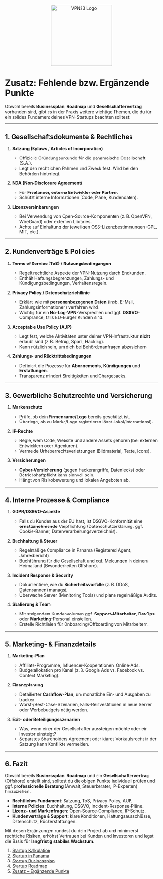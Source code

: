 <div align="center">
    <img src="https://x3.dynu.com/assets/logo-D3O0-4lF.png" alt="VPN23 Logo" width="200"/>
</div>

# Zusatz: Fehlende bzw. Ergänzende Punkte

Obwohl bereits **Businessplan**, **Roadmap** und **Gesellschaftervertrag** vorhanden sind, gibt es in der Praxis weitere wichtige Themen, die du für ein solides Fundament deines VPN-Startups beachten solltest:

---

## 1. Gesellschaftsdokumente & Rechtliches

1. **Satzung (Bylaws / Articles of Incorporation)**  
   - Offizielle Gründungsurkunde für die panamaische Gesellschaft (S.A.).  
   - Legt den rechtlichen Rahmen und Zweck fest. Wird bei den Behörden hinterlegt.

2. **NDA (Non-Disclosure Agreement)**  
   - Für **Freelancer, externe Entwickler oder Partner**.  
   - Schützt interne Informationen (Code, Pläne, Kundendaten).

3. **Lizenzvereinbarungen**  
   - Bei Verwendung von Open-Source-Komponenten (z. B. OpenVPN, WireGuard) oder externen Libraries.  
   - Achte auf Einhaltung der jeweiligen OSS-Lizenzbestimmungen (GPL, MIT, etc.).

---

## 2. Kundenverträge & Policies

1. **Terms of Service (ToS) / Nutzungsbedingungen**  
   - Regelt rechtliche Aspekte der VPN-Nutzung durch Endkunden.  
   - Enthält Haftungsbegrenzungen, Zahlungs- und Kündigungsbedingungen, Verhaltensregeln.

2. **Privacy Policy / Datenschutzrichtlinie**  
   - Erklärt, wie mit **personenbezogenen Daten** (insb. E-Mail, Zahlungsinformationen) verfahren wird.  
   - Wichtig für ein **No-Log-VPN**-Versprechen und ggf. **DSGVO**-Compliance, falls EU-Bürger Kunden sind.

3. **Acceptable Use Policy (AUP)**  
   - Legt fest, welche Aktivitäten unter deiner VPN-Infrastruktur **nicht** erlaubt sind (z. B. Betrug, Spam, Hacking).  
   - Kann nützlich sein, um dich bei Behördenanfragen abzusichern.

4. **Zahlungs- und Rücktrittsbedingungen**  
   - Definiert die Prozesse für **Abonnements**, **Kündigungen** und **Erstattungen**.  
   - Transparenz mindert Streitigkeiten und Chargebacks.

---

## 3. Gewerbliche Schutzrechte und Versicherung

1. **Markenschutz**  
   - Prüfe, ob dein **Firmenname/Logo** bereits geschützt ist.  
   - Überlege, ob du Marke/Logo registrieren lässt (lokal/international).

2. **IP-Rechte**  
   - Regle, wem Code, Website und andere Assets gehören (bei externen Entwicklern oder Agenturen).  
   - Vermeide Urheberrechtsverletzungen (Bildmaterial, Texte, Icons).

3. **Versicherungen**  
   - **Cyber-Versicherung** (gegen Hackerangriffe, Datenlecks) oder Betriebshaftpflicht kann sinnvoll sein.  
   - Hängt von Risikobewertung und lokalen Angeboten ab.

---

## 4. Interne Prozesse & Compliance

1. **GDPR/DSGVO-Aspekte**  
   - Falls du Kunden aus der EU hast, ist DSGVO-Konformität eine **ernstzunehmende** Verpflichtung (Datenschutzerklärung, ggf. Cookie-Banner, Datenverarbeitungsverzeichnis).

2. **Buchhaltung & Steuer**  
   - Regelmäßige Compliance in Panama (Registered Agent, Jahresbericht).  
   - Buchführung für die Gesellschaft und ggf. Meldungen in deinem Heimatland (Besonderheiten Offshore).

3. **Incident Response & Security**  
   - Dokumentiere, wie du **Sicherheitsvorfälle** (z. B. DDoS, Datenpannen) managst.  
   - Überwache Server (Monitoring Tools) und plane regelmäßige Audits.

4. **Skalierung & Team**  
   - Mit steigendem Kundenvolumen ggf. **Support-Mitarbeiter**, **DevOps** oder **Marketing**-Personal einstellen.  
   - Erstelle Richtlinien für Onboarding/Offboarding von Mitarbeitern.

---

## 5. Marketing- & Finanzdetails

1. **Marketing-Plan**  
   - Affiliate-Programme, Influencer-Kooperationen, Online-Ads.  
   - Budgetallokation pro Kanal (z. B. Google Ads vs. Facebook vs. Content Marketing).

2. **Finanzplanung**  
   - Detailierter **Cashflow-Plan**, um monatliche Ein- und Ausgaben zu tracken.  
   - Worst-/Best-Case-Szenarien, Falls-Reinvestitionen in neue Server oder Werbebudgets nötig werden.

3. **Exit- oder Beteiligungsszenarien**  
   - Was, wenn einer der Gesellschafter aussteigen möchte oder ein Investor einsteigt?  
   - Separates Shareholders Agreement oder klares Vorkaufsrecht in der Satzung kann Konflikte vermeiden.

---

## 6. Fazit

Obwohl bereits **Businessplan**, **Roadmap** und ein **Gesellschaftervertrag** (Offshore) erstellt sind, solltest du die obigen Punkte individuell prüfen und ggf. **professionelle Beratung** (Anwalt, Steuerberater, IP-Experten) hinzuziehen. 

- **Rechtliches Fundament**: Satzung, ToS, Privacy Policy, AUP.  
- **Interne Policies**: Buchhaltung, DSGVO, Incident-Response-Pläne.  
- **Lizenz- und Markenfragen**: Open-Source-Compliance, IP-Schutz.  
- **Kundenverträge & Support**: klare Konditionen, Haftungsausschlüsse, Datenschutz, Rückerstattungen.

Mit diesen Ergänzungen rundest du dein Projekt ab und minimierst rechtliche Risiken, erhöhst Vertrauen bei Kunden und Investoren und legst die Basis für **langfristig stabiles Wachstum**.

1. [Startup Kalkulation](https://github.com/xheen908/VPN23_/blob/main/startup_kalkulation.md)  
2. [Startup in Panama](https://github.com/xheen908/VPN23_/blob/main/startup_panama.md)  
3. [Startup Businessplan](https://github.com/xheen908/VPN23_/blob/main/startup_buisnessplan.md)  
4. [Startup Roadmap](https://github.com/xheen908/VPN23_/blob/main/startup_roadmap.md)  
5. [Zusatz – Ergänzende Punkte](https://github.com/xheen908/VPN23_/blob/main/zusatz.md)
